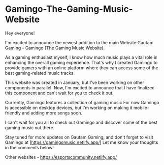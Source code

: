 # Gamingo-The-Gaming-Music-Website
Hey everyone!

I'm excited to announce the newest addition to the main Website Gautam Gaming - Gamingo (The Gaming Music Website).

As a gaming enthusiast myself, I know how much music plays a vital role in enhancing the overall gaming experience. That's why I created Gamingo to provide gamers with an online platform where they can access some of the best gaming-related music tracks.

This website was created in January, but I've been working on other components in parallel. Now, I'm excited to announce that I have finalized this component and can't wait for you to check it out.

Currently, Gamingo features a collection of gaming music For now Gamingo is accessible on desktop devices, but I'm working on making it mobile-friendly and adding more songs soon. 

I can't wait for you all to check out Gamingo and discover some of the best gaming music out there.


Stay tuned for more updates on Gautam Gaming, and don't forget to visit Gamingo at [https://gamingomusic.netlify.app/] Let me know your thoughts in the comments below!


Other websites -
https://esportscommunity.netlify.app/


